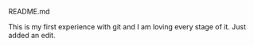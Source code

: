 README.md

This is my first experience with git and I am loving every stage of it. Just added an edit.
